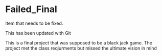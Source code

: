 # Failed_Final
Item that needs to be fixed.

This has been updated with Git

This is a final project that was supposed to be a black jack game. The project met the class reqiurments but missed the ultimate vision in mind

